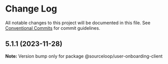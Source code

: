 # Change Log

All notable changes to this project will be documented in this file.
See [Conventional Commits](https://conventionalcommits.org) for commit guidelines.

## 5.1.1 (2023-11-28)

**Note:** Version bump only for package @sourceloop/user-onboarding-client

